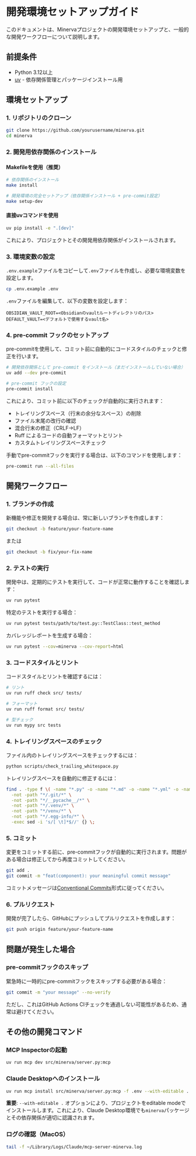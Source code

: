 # 開発環境セットアップガイド

このドキュメントは、Minervaプロジェクトの開発環境セットアップと、一般的な開発ワークフローについて説明します。

## 前提条件

- Python 3.12以上
- [uv](https://github.com/astral-sh/uv) - 依存関係管理とパッケージインストール用

## 環境セットアップ

### 1. リポジトリのクローン

```bash
git clone https://github.com/yourusername/minerva.git
cd minerva
```

### 2. 開発用依存関係のインストール

#### Makefileを使用（推奨）

```bash
# 依存関係のインストール
make install

# 開発環境の完全セットアップ（依存関係インストール + pre-commit設定）
make setup-dev
```

#### 直接uvコマンドを使用

```bash
uv pip install -e ".[dev]"
```

これにより、プロジェクトとその開発用依存関係がインストールされます。

### 3. 環境変数の設定

`.env.example`ファイルをコピーして`.env`ファイルを作成し、必要な環境変数を設定します。

```bash
cp .env.example .env
```

`.env`ファイルを編集して、以下の変数を設定します：

```
OBSIDIAN_VAULT_ROOT=<Obsidianのvaultルートディレクトリのパス>
DEFAULT_VAULT=<デフォルトで使用するvault名>
```

### 4. pre-commit フックのセットアップ

pre-commitを使用して、コミット前に自動的にコードスタイルのチェックと修正を行います。

```bash
# 開発依存関係として pre-commit をインストール（まだインストールしていない場合）
uv add --dev pre-commit

# pre-commit フックの設定
pre-commit install
```

これにより、コミット前に以下のチェックが自動的に実行されます：
- トレイリングスペース（行末の余分なスペース）の削除
- ファイル末尾の改行の確認
- 混合行末の修正（CRLF→LF）
- Ruff によるコードの自動フォーマットとリント
- カスタムトレイリングスペースチェック

手動でpre-commitフックを実行する場合は、以下のコマンドを使用します：

```bash
pre-commit run --all-files
```

## 開発ワークフロー

### 1. ブランチの作成

新機能や修正を開発する場合は、常に新しいブランチを作成します：

```bash
git checkout -b feature/your-feature-name
```

または

```bash
git checkout -b fix/your-fix-name
```

### 2. テストの実行

開発中は、定期的にテストを実行して、コードが正常に動作することを確認します：

```bash
uv run pytest
```

特定のテストを実行する場合：

```bash
uv run pytest tests/path/to/test.py::TestClass::test_method
```

カバレッジレポートを生成する場合：

```bash
uv run pytest --cov=minerva --cov-report=html
```

### 3. コードスタイルとリント

コードスタイルとリントを確認するには：

```bash
# リント
uv run ruff check src/ tests/

# フォーマット
uv run ruff format src/ tests/

# 型チェック
uv run mypy src tests
```

### 4. トレイリングスペースのチェック

ファイル内のトレイリングスペースをチェックするには：

```bash
python scripts/check_trailing_whitespace.py
```

トレイリングスペースを自動的に修正するには：

```bash
find . -type f \( -name "*.py" -o -name "*.md" -o -name "*.yml" -o -name "*.yaml" \) \
  -not -path "*/.git/*" \
  -not -path "*/__pycache__/*" \
  -not -path "*/.venv/*" \
  -not -path "*/venv/*" \
  -not -path "*/.egg-info/*" \
  -exec sed -i 's/[ \t]*$//' {} \;
```

### 5. コミット

変更をコミットする前に、pre-commitフックが自動的に実行されます。問題がある場合は修正してから再度コミットしてください。

```bash
git add .
git commit -m "feat(component): your meaningful commit message"
```

コミットメッセージは[Conventional Commits](https://www.conventionalcommits.org/)形式に従ってください。

### 6. プルリクエスト

開発が完了したら、GitHubにプッシュしてプルリクエストを作成します：

```bash
git push origin feature/your-feature-name
```

## 問題が発生した場合

### pre-commitフックのスキップ

緊急時に一時的にpre-commitフックをスキップする必要がある場合：

```bash
git commit -m "your message" --no-verify
```

ただし、これはGitHub Actions CIチェックを通過しない可能性があるため、通常は避けてください。

## その他の開発コマンド

### MCP Inspectorの起動

```bash
uv run mcp dev src/minerva/server.py:mcp
```

### Claude Desktopへのインストール

```bash
uv run mcp install src/minerva/server.py:mcp -f .env --with-editable .
```

**重要**: `--with-editable .` オプションにより、プロジェクトをeditable modeでインストールします。これにより、Claude Desktop環境でも`minerva`パッケージとその依存関係が適切に認識されます。

### ログの確認（MacOS）

```bash
tail -f ~/Library/Logs/Claude/mcp-server-minerva.log
```

